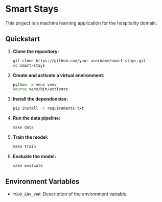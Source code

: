 # Smart Stays

This project is a machine learning application for the hospitality domain.

## Quickstart

1.  **Clone the repository:**

    ```sh
    git clone https://github.com/your-username/smart-stays.git
    cd smart-stays
    ```

2.  **Create and activate a virtual environment:**

    ```sh
    python -m venv venv
    source venv/bin/activate
    ```

3.  **Install the dependencies:**

    ```sh
    pip install -r requirements.txt
    ```

4.  **Run the data pipeline:**

    ```sh
    make data
    ```

5.  **Train the model:**

    ```sh
    make train
    ```

6.  **Evaluate the model:**

    ```sh
    make evaluate
    ```

## Environment Variables

-   `YOUR_ENV_VAR`: Description of the environment variable.

